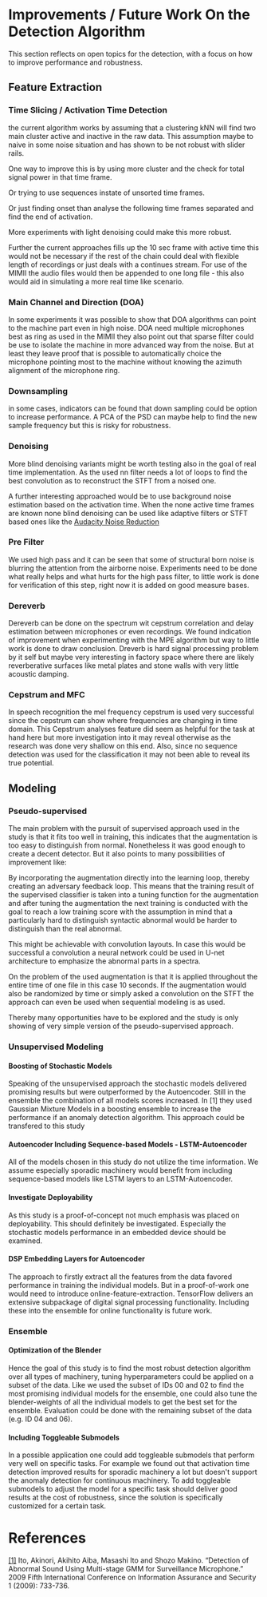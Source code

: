 
# Improvements / Future Work On the Detection Algorithm

This section reflects on open topics for the detection, with a focus on how to improve performance and robustness.

## Feature Extraction

### Time Slicing / Activation Time Detection

the current algorithm works by assuming that a clustering kNN will find two main cluster active and inactive in the raw data. This assumption maybe to naive in some noise situation and has shown to be not robust with slider rails. 

One way to improve this is by using more cluster and the check for total signal power in that time frame. 

Or trying to use sequences instate of unsorted time frames.

Or just finding onset than analyse the following time frames separated and find the end of activation.

More experiments with light denoising could make this more robust.

Further the current approaches fills up the 10 sec frame with active time this would not be necessary if the rest of the chain could deal with flexible length of recordings or just deals with a continues stream. For use of the MIMII the audio files would then be appended to one long file - this also would aid in simulating a more real time like scenario.

### Main Channel and Direction (DOA)

In some experiments it was possible to show that DOA algorithms can point to the machine part even in high noise. DOA need multiple microphones best as ring as used in the MIMII they also point out that sparse filter could be use to isolate the machine in more advanced way from the noise. But at least they leave proof that is possible to automatically choice the microphone pointing most to the machine without knowing the azimuth alignment of the microphone ring.

### Downsampling

in some cases, indicators can be found that down sampling could be option to increase performance. A PCA of the PSD can maybe help to find the new sample frequency but this is risky for robustness.

### Denoising

More blind denoising variants might be worth testing also in the goal of real time implementation. As the used nn filter needs a lot of loops to find the best convolution as to reconstruct the STFT from a noised one.

A further interesting approached would be to use background noise estimation based on the activation time. When the none active time frames are known none blind denoising can be used like adaptive filters or STFT based ones like the [Audacity Noise Reduction](https://wiki.audacityteam.org/wiki/How_Audacity_Noise_Reduction_Works)

### Pre Filter
We used high pass and it can be seen that some of structural born noise is blurring the attention from the airborne noise. Experiments need to be done what really helps and what hurts for the high pass filter, to little work is done for verification of this step, right now it is added on good measure bases.

### Dereverb

Dereverb can be done on the spectrum wit cepstrum correlation and delay estimation between microphones or even recordings. We found indication of improvement when experimenting with the MPE algorithm but way to little work is done to draw conclusion. Dreverb is hard signal processing problem by it self but maybe very interesting in factory space where there are likely reverberative surfaces like metal plates and stone walls with very little acoustic damping.

### Cepstrum and MFC

In speech recognition the mel frequency cepstrum is used very successful since the cepstrum can show where frequencies are changing in time domain. This Cepstrum analyses feature did seem as helpful for the task at hand here but more investigation into it may reveal otherwise as the research was done very shallow on this end. Also, since no sequence detection was used for the classification it may not been able to reveal its true potential.



## Modeling

### Pseudo-supervised

The main problem with the pursuit of supervised approach used in the study is that it fits too well in training, this indicates that the augmentation is too easy to distinguish from normal. Nonetheless it was good enough to create a decent detector. But it also points to many possibilities of improvement like:

By incorporating the augmentation directly into the learning loop, thereby creating an adversary feedback loop. This means that the training result of the supervised classifier is taken into a tuning function for the augmentation and after tuning the augmentation the next training is conducted with the goal to reach a low training score with the assumption in mind that a particularly hard to distinguish syntactic abnormal would be harder to distinguish than the real abnormal.

This might be achievable with convolution layouts. In case this would be successful a convolution a neural network could be used in U-net architecture to emphasize the abnormal parts in a spectra. 

On the problem of the used augmentation is that it is applied throughout the entire time of one file in this case 10 seconds. If the augmentation would also be randomized by time or simply asked a convolution on the STFT the approach can even be used when sequential modeling is as used.

Thereby many opportunities have to be explored and the study is only showing of very simple version of the pseudo-supervised approach.

### Unsupervised Modeling

#### Boosting of Stochastic Models
Speaking of the unsupervised approach the stochastic models delivered promising results but were outperformed by the Autoencoder. Still in the ensemble the combination of all models scores increased. In [1] they used Gaussian Mixture Models in a boosting ensemble to increase the performance if an anomaly detection algorithm. This approach could be transfered to this study

#### Autoencoder Including Sequence-based Models - LSTM-Autoencoder
All of the models chosen in this study do not utilize the time information. We assume especially sporadic machinery would benefit from including sequence-based models like LSTM layers to an LSTM-Autoencoder.

#### Investigate Deployability
As this study is a proof-of-concept not much emphasis was placed on deployability. This should definitely be investigated. Especially the stochastic models performance in an embedded device should be examined.

#### DSP Embedding Layers for Autoencoder
The approach to firstly extract all the features from the data favored performance in training the individual models. But in a proof-of-work one would need to introduce online-feature-extraction. TensorFlow delivers an extensive subpackage of digital signal processing functionality. Including these into the ensemble for online functionality is future work.

### Ensemble

#### Optimization of the Blender

Hence the goal of this study is to find the most robust detection algorithm over all types of machinery, tuning hyperparameters could be applied on a subset of the data. Like we used the subset of IDs 00 and 02 to find the most promising individual models for the ensemble, one could also tune the blender-weights of all the individual models to get the best set for the ensemble. Evaluation could be done with the remaining subset of the data (e.g. ID 04 and 06).

#### Including Toggleable Submodels

In a possible application one could add toggleable submodels that perform very well on specific tasks. For example we found out that activation time detection improved results for sporadic machinery a lot but doesn't support the anomaly detection for continuous machinery. To add toggleable submodels to adjust the model for a specific task should deliver good results at the cost of robustness, since the solution is specifically customized for a certain task.

# References

[[1]](https://www.semanticscholar.org/paper/Detection-of-Abnormal-Sound-Using-Multi-stage-GMM-Ito-Aiba/27628c9aeecb4df6010693533ad79f4d03c64f86) Ito, Akinori, Akihito Aiba, Masashi Ito and Shozo Makino. “Detection of Abnormal Sound Using Multi-stage GMM for Surveillance Microphone.” 2009 Fifth International Conference on Information Assurance and Security 1 (2009): 733-736.